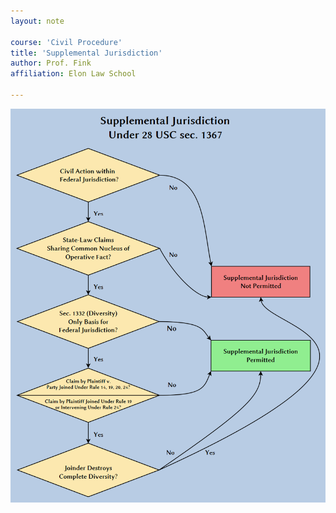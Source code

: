 ```yaml
---
layout: note

course: 'Civil Procedure'
title: 'Supplemental Jurisdiction'
author: Prof. Fink 
affiliation: Elon Law School 
  
---
```


![Civil Action Flowchart](../assets/img/subject-matter-jurisdiction/1367.png)